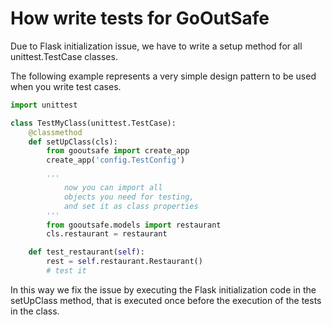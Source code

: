 # How write tests for GoOutSafe

Due to Flask initialization issue, we have to write
a setup method for all unittest.TestCase classes.

The following example represents a very simple 
design pattern to be used when you write test cases.


```python
import unittest

class TestMyClass(unittest.TestCase):
    @classmethod
    def setUpClass(cls):
        from gooutsafe import create_app
        create_app('config.TestConfig')

        '''
            now you can import all 
            objects you need for testing,
            and set it as class properties
        '''
        from gooutsafe.models import restaurant
        cls.restaurant = restaurant

    def test_restaurant(self):
        rest = self.restaurant.Restaurant()
        # test it
``` 

In this way we fix the issue by executing the Flask initialization code in the setUpClass method, that is executed once before the execution of the tests in the class.

